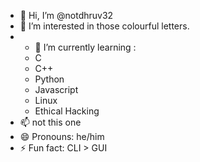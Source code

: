 - 👋 Hi, I’m @notdhruv32
- 👀 I’m interested in those colourful letters.
- - 🌱 I’m currently learning :
  - C
  - C++
  - Python
  - Javascript
  - Linux
  - Ethical Hacking 
- 📫 not this one
- 😄 Pronouns: he/him
- ⚡ Fun fact: CLI > GUI

<!---
notdhruv32/notdhruv32 is a ✨ special ✨ repository because its `README.md` (this file) appears on your GitHub profile.
You can click the Preview link to take a look at your changes.
--->
